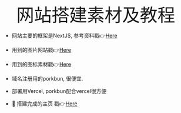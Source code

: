 <div align='center' ><font size='70'>网站搭建素材及教程</font></div>



- 网站主要的框架是NextJS, 参考资料戳👉[Here](https://nextjs.org/learn/foundations/about-nextjs?utm_source=next-site&utm_medium=homepage-cta&utm_campaign=next-website)
- 用到的图片网站戳👉[Here](https://www.pexels.com/zh-cn/)
- 用到的图标素材戳👉[Here](https://www.flaticon.com/)
- 域名注册用的porkbun, 很便宜. 
- 部署用Vercel, porkbun配合vercel很方便

- 👣 搭建完成的主页 戳👉[Here](https://7nftday.xyz/)

